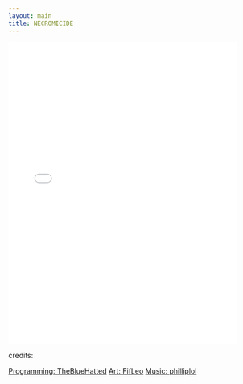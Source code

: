 ```yaml
---
layout: main
title: NECROMICIDE
---
```


<embed src="src/" width="90%" height="600vh" allowfullscreen>

<br>

<p>credits:</p>
<a href="https://thebluehatted.newgrounds.com/">Programming: TheBlueHatted</a>
<a href="https://fifleo.newgrounds.com/">Art: FifLeo</a>
<a href="https://philiplol.newgrounds.com/">Music: philliplol</a>